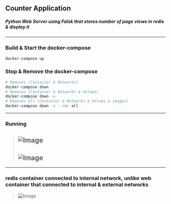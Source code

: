 ## Counter Application
##### Python Web Server using Falsk that stores number of page views in redis & display it
---
### Build & Start the docker-compose
```bash
docker-compose up
```
### Stop & Remove the docker-compose
```bash
# Removes (Container & Networks)
docker-compose down
# Removes (Container & Networks & Volums)
docker-compose down -v
# Removes all (Container & Networks & Volums & images)
docker-compose down -v --rmi all
```
---
### Running
> ![Image](https://github.com/user-attachments/assets/8adc7fd4-ec23-4e53-b273-53d05b92364f)
>---
> ![Image](https://github.com/user-attachments/assets/87f7c77b-c18e-473c-8fed-e08cb07bdf07)
>---
---
### redis container connected to internal network, unlike web container that connected to internal & external networks
> ![Image](https://github.com/user-attachments/assets/e2b6a8ad-2460-42e3-a848-c2c401d5d558)
